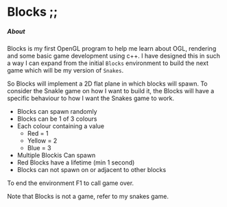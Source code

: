 # Blocks ;;

##### About
Blocks is my first OpenGL program to help me learn about OGL, rendering and some basic game development using c++.
I have designed this in such a way I can expand from the initial `Blocks` environment to build the next
game which will be my version of `Snakes`.

So Blocks will implement a 2D flat plane in which blocks will spawn.
To consider the Snakle game on how I want to build it, the Blocks will have a specific behaviour
to how I want the Snakes game to work.

* Blocks can spawn randomly
* Blocks can be 1 of 3 colours
* Each colour containing a value
    * Red = 1 
    * Yellow = 2
    * Blue = 3
* Multiple Blockis Can spawn
* Red Blocks have a lifetime (min 1 second)
* Blocks can not spawn on or adjacent to other blocks


To end the environment F1 to call game over.

Note that Blocks is not a game, refer to my snakes game.